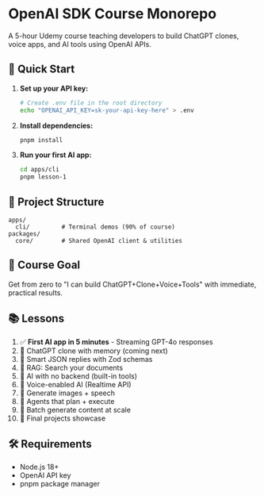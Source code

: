 # OpenAI SDK Course Monorepo

A 5-hour Udemy course teaching developers to build ChatGPT clones, voice apps, and AI tools using OpenAI APIs.

## 🚀 Quick Start

1. **Set up your API key:**

   ```bash
   # Create .env file in the root directory
   echo "OPENAI_API_KEY=sk-your-api-key-here" > .env
   ```

2. **Install dependencies:**

   ```bash
   pnpm install
   ```

3. **Run your first AI app:**
   ```bash
   cd apps/cli
   pnpm lesson-1
   ```

## 📁 Project Structure

```
apps/
  cli/         # Terminal demos (90% of course)
packages/
  core/        # Shared OpenAI client & utilities
```

## 🎯 Course Goal

Get from zero to "I can build ChatGPT+Clone+Voice+Tools" with immediate, practical results.

## 📚 Lessons

1. ✅ **First AI app in 5 minutes** - Streaming GPT-4o responses
2. 🔄 ChatGPT clone with memory (coming next)
3. 🔄 Smart JSON replies with Zod schemas
4. 🔄 RAG: Search your documents
5. 🔄 AI with no backend (built-in tools)
6. 🔄 Voice-enabled AI (Realtime API)
7. 🔄 Generate images + speech
8. 🔄 Agents that plan + execute
9. 🔄 Batch generate content at scale
10. 🔄 Final projects showcase

## 🛠️ Requirements

- Node.js 18+
- OpenAI API key
- pnpm package manager
